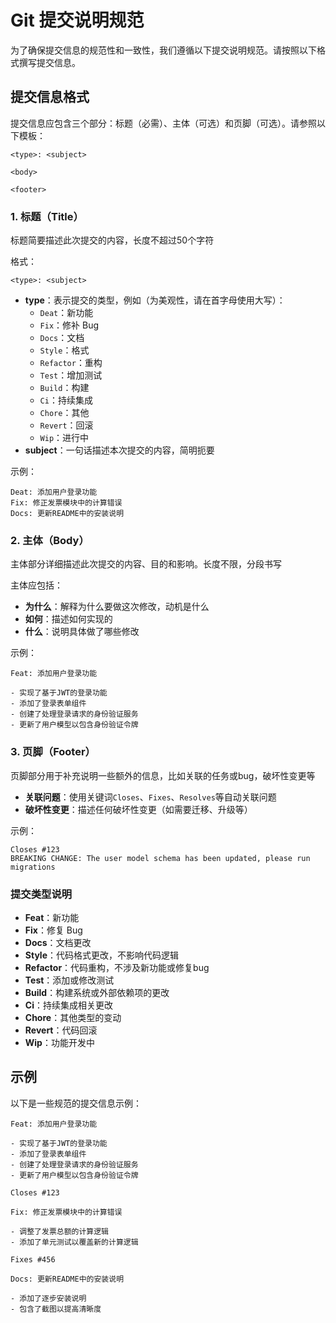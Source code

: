 # Git 提交说明规范

为了确保提交信息的规范性和一致性，我们遵循以下提交说明规范。请按照以下格式撰写提交信息。

## 提交信息格式

提交信息应包含三个部分：标题（必需）、主体（可选）和页脚（可选）。请参照以下模板：

```
<type>: <subject>

<body>

<footer>
```

### 1. 标题（Title）

标题简要描述此次提交的内容，长度不超过50个字符

格式：
```
<type>: <subject>
```

- **type**：表示提交的类型，例如（为美观性，请在首字母使用大写）：
    - `Deat`：新功能
    - `Fix`：修补 Bug
    - `Docs`：文档
    - `Style`：格式
    - `Refactor`：重构
    - `Test`：增加测试
    - `Build`：构建
    - `Ci`：持续集成
    - `Chore`：其他
    - `Revert`：回滚
    - `Wip`：进行中
- **subject**：一句话描述本次提交的内容，简明扼要

示例：
```
Deat: 添加用户登录功能
Fix: 修正发票模块中的计算错误
Docs: 更新README中的安装说明
```

### 2. 主体（Body）

主体部分详细描述此次提交的内容、目的和影响。长度不限，分段书写

主体应包括：
- **为什么**：解释为什么要做这次修改，动机是什么
- **如何**：描述如何实现的
- **什么**：说明具体做了哪些修改

示例：
```
Feat: 添加用户登录功能

- 实现了基于JWT的登录功能
- 添加了登录表单组件
- 创建了处理登录请求的身份验证服务
- 更新了用户模型以包含身份验证令牌
```

### 3. 页脚（Footer）

页脚部分用于补充说明一些额外的信息，比如关联的任务或bug，破坏性变更等

- **关联问题**：使用关键词`Closes`、`Fixes`、`Resolves`等自动关联问题
- **破坏性变更**：描述任何破坏性变更（如需要迁移、升级等）

示例：
```
Closes #123
BREAKING CHANGE: The user model schema has been updated, please run migrations
```

### 提交类型说明

- **Feat**：新功能
- **Fix**：修复 Bug
- **Docs**：文档更改
- **Style**：代码格式更改，不影响代码逻辑
- **Refactor**：代码重构，不涉及新功能或修复bug
- **Test**：添加或修改测试
- **Build**：构建系统或外部依赖项的更改
- **Ci**：持续集成相关更改
- **Chore**：其他类型的变动
- **Revert**：代码回滚
- **Wip**：功能开发中

## 示例

以下是一些规范的提交信息示例：

```
Feat: 添加用户登录功能

- 实现了基于JWT的登录功能
- 添加了登录表单组件
- 创建了处理登录请求的身份验证服务
- 更新了用户模型以包含身份验证令牌

Closes #123
```

```
Fix: 修正发票模块中的计算错误

- 调整了发票总额的计算逻辑
- 添加了单元测试以覆盖新的计算逻辑

Fixes #456
```

```
Docs: 更新README中的安装说明

- 添加了逐步安装说明
- 包含了截图以提高清晰度
```
